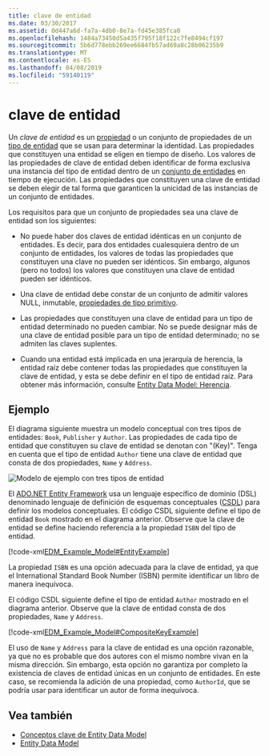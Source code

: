 ```yaml
---
title: clave de entidad
ms.date: 03/30/2017
ms.assetid: 0d447a6d-fa7a-4db0-8e7a-fd45e385fca0
ms.openlocfilehash: 1484a73450d5a435f795f18f122c7fe8494cf197
ms.sourcegitcommit: 5b6d778ebb269ee6684fb57ad69a8c28b06235b9
ms.translationtype: MT
ms.contentlocale: es-ES
ms.lasthandoff: 04/08/2019
ms.locfileid: "59140119"
---
```

# <a name="entity-key"></a>clave de entidad
Un *clave de entidad* es un [propiedad](../../../../docs/framework/data/adonet/property.md) o un conjunto de propiedades de un [tipo de entidad](../../../../docs/framework/data/adonet/entity-type.md) que se usan para determinar la identidad. Las propiedades que constituyen una entidad se eligen en tiempo de diseño. Los valores de las propiedades de clave de entidad deben identificar de forma exclusiva una instancia del tipo de entidad dentro de un [conjunto de entidades](../../../../docs/framework/data/adonet/entity-set.md) en tiempo de ejecución. Las propiedades que constituyen una clave de entidad se deben elegir de tal forma que garanticen la unicidad de las instancias de un conjunto de entidades.  
  
 Los requisitos para que un conjunto de propiedades sea una clave de entidad son los siguientes:  
  
-   No puede haber dos claves de entidad idénticas en un conjunto de entidades. Es decir, para dos entidades cualesquiera dentro de un conjunto de entidades, los valores de todas las propiedades que constituyen una clave no pueden ser idénticos. Sin embargo, algunos (pero no todos) los valores que constituyen una clave de entidad pueden ser idénticos.  
  
-   Una clave de entidad debe constar de un conjunto de admitir valores NULL, inmutable, [propiedades de tipo primitivo](../../../../docs/framework/data/adonet/entity-data-model-primitive-data-types.md).  
  
-   Las propiedades que constituyen una clave de entidad para un tipo de entidad determinado no pueden cambiar. No se puede designar más de una clave de entidad posible para un tipo de entidad determinado; no se admiten las claves suplentes.  
  
-   Cuando una entidad está implicada en una jerarquía de herencia, la entidad raíz debe contener todas las propiedades que constituyen la clave de entidad, y esta se debe definir en el tipo de entidad raíz. Para obtener más información, consulte [Entity Data Model: Herencia](../../../../docs/framework/data/adonet/entity-data-model-inheritance.md).  
  
## <a name="example"></a>Ejemplo  
 El diagrama siguiente muestra un modelo conceptual con tres tipos de entidades: `Book`, `Publisher` y `Author`. Las propiedades de cada tipo de entidad que constituyen su clave de entidad se denotan con "(Key)". Tenga en cuenta que el tipo de entidad `Author` tiene una clave de entidad que consta de dos propiedades, `Name` y `Address`.  
  
 ![Modelo de ejemplo con tres tipos de entidad](./media/entity-key/example-model-three-entity-types.gif)  
  
 El [ADO.NET Entity Framework](../../../../docs/framework/data/adonet/ef/index.md) usa un lenguaje específico de dominio (DSL) denominado lenguaje de definición de esquemas conceptuales ([CSDL](../../../../docs/framework/data/adonet/ef/language-reference/csdl-specification.md)) para definir los modelos conceptuales. El código CSDL siguiente define el tipo de entidad `Book` mostrado en el diagrama anterior. Observe que la clave de entidad se define haciendo referencia a la propiedad `ISBN` del tipo de entidad.  
  
 [!code-xml[EDM_Example_Model#EntityExample](../../../../samples/snippets/xml/VS_Snippets_Data/edm_example_model/xml/books.edmx#entityexample)]  
  
 La propiedad `ISBN` es una opción adecuada para la clave de entidad, ya que el International Standard Book Number (ISBN) permite identificar un libro de manera inequívoca.  
  
 El código CSDL siguiente define el tipo de entidad `Author` mostrado en el diagrama anterior. Observe que la clave de entidad consta de dos propiedades, `Name` y `Address`.  
  
 [!code-xml[EDM_Example_Model#CompositeKeyExample](../../../../samples/snippets/xml/VS_Snippets_Data/edm_example_model/xml/books.edmx#compositekeyexample)]  
  
 El uso de `Name` y `Address` para la clave de entidad es una opción razonable, ya que no es probable que dos autores con el mismo nombre vivan en la misma dirección. Sin embargo, esta opción no garantiza por completo la existencia de claves de entidad únicas en un conjunto de entidades. En este caso, se recomienda la adición de una propiedad, como `AuthorId`, que se podría usar para identificar un autor de forma inequívoca.  
  
## <a name="see-also"></a>Vea también

- [Conceptos clave de Entity Data Model](../../../../docs/framework/data/adonet/entity-data-model-key-concepts.md)
- [Entity Data Model](../../../../docs/framework/data/adonet/entity-data-model.md)
